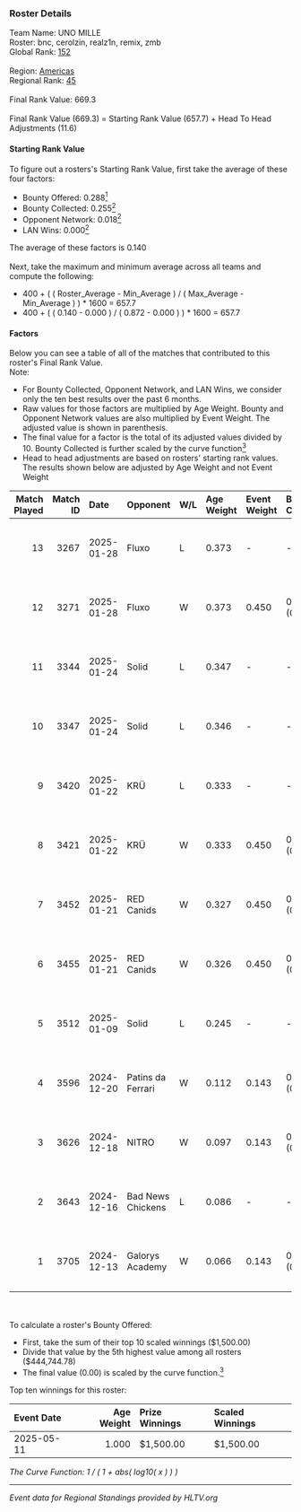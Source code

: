 ### Roster Details<br />
Team Name: UNO MILLE<br />
Roster: bnc, cerolzin, realz1n, remix, zmb<br />
Global Rank: [152](../../standings_global_2025_06_02.md)<br />
<br />
Region: [Americas]( ../../standings_americas_2025_06_02.md)<br />
Regional Rank: [45]( ../../standings_americas_2025_06_02.md)<br />
<br />
Final Rank Value:  669.3<br />
<br />
Final Rank Value (669.3) = Starting Rank Value (657.7) + Head To Head Adjustments (11.6)<br />

#### Starting Rank Value<br />
To figure out a rosters's Starting Rank Value, first take the average of these four factors:<br />
- Bounty Offered: 0.288[<sup>1</sup>](#table2)
- Bounty Collected: 0.255[<sup>2</sup>](#table1)
- Opponent Network: 0.018[<sup>2</sup>](#table1)
- LAN Wins: 0.000[<sup>2</sup>](#table1)

The average of these factors is 0.140<br />
<br />
Next, take the maximum and minimum average across all teams and compute the following:<br />
- 400 + ( ( Roster_Average - Min_Average ) / ( Max_Average - Min_Average ) ) * 1600 = 657.7
- 400 + ( ( 0.140 - 0.000 ) / ( 0.872 - 0.000 ) ) * 1600 = 657.7


#### Factors<br />
Below you can see a table of all of the matches that contributed to this roster's Final Rank Value.<br />
Note:<br />

- For Bounty Collected, Opponent Network, and LAN Wins, we consider only the ten best results over the past 6 months.
- Raw values for those factors are multiplied by Age Weight. Bounty and Opponent Network values are also multiplied by Event Weight. The adjusted value is shown in parenthesis.
- The final value for a factor is the total of its adjusted values divided by 10. Bounty Collected is further scaled by the curve function[<sup>3</sup>](#curveFunction)
- Head to head adjustments are based on rosters' starting rank values. The results shown below are adjusted by Age Weight and not Event Weight
<span id="table1"></span><br />


| Match Played | Match ID | Date       | Opponent          | W/L | Age Weight | Event Weight | Bounty Collected | Opponent Network | LAN Wins  | H2H Adj. | Roster                             |
| -: | -: | :- | :- | :- | :- | :- | :- | :- | :- | -: | :- |
|           13 |     3267 | 2025-01-28 | Fluxo             | L   | 0.373      | -            | -                | -                | -         |    -2.67 | bnc, cerolzin, realz1n, remix, zmb |
|           12 |     3271 | 2025-01-28 | Fluxo             | W   | 0.373      | 0.450        | 0.061 (0.010)    | 0.600 (0.101)    | 0 (0.000) |     9.24 | bnc, cerolzin, realz1n, remix, zmb |
|           11 |     3344 | 2025-01-24 | Solid             | L   | 0.347      | -            | -                | -                | -         |    -3.01 | bnc, cerolzin, realz1n, remix, zmb |
|           10 |     3347 | 2025-01-24 | Solid             | L   | 0.346      | -            | -                | -                | -         |    -3.09 | bnc, cerolzin, realz1n, remix, zmb |
|            9 |     3420 | 2025-01-22 | KRÜ               | L   | 0.333      | -            | -                | -                | -         |    -4.87 | bnc, cerolzin, realz1n, remix, zmb |
|            8 |     3421 | 2025-01-22 | KRÜ               | W   | 0.333      | 0.450        | 0.003 (0.001)    | 0.294 (0.044)    | 0 (0.000) |     5.73 | bnc, cerolzin, realz1n, remix, zmb |
|            7 |     3452 | 2025-01-21 | RED Canids        | W   | 0.327      | 0.450        | 0.004 (0.001)    | 0.133 (0.020)    | 0 (0.000) |     5.86 | bnc, cerolzin, realz1n, remix, zmb |
|            6 |     3455 | 2025-01-21 | RED Canids        | W   | 0.326      | 0.450        | 0.004 (0.001)    | 0.133 (0.019)    | 0 (0.000) |     6.02 | bnc, cerolzin, realz1n, remix, zmb |
|            5 |     3512 | 2025-01-09 | Solid             | L   | 0.245      | -            | -                | -                | -         |    -1.94 | bnc, max, realz1n, remix, zmb      |
|            4 |     3596 | 2024-12-20 | Patins da Ferrari | W   | 0.112      | 0.143        | 0.000 (0.000)    | 0.012 (0.000)    | 0 (0.000) |     0.93 | lukiz, max, realz1n, remix, zmb    |
|            3 |     3626 | 2024-12-18 | NITRO             | W   | 0.097      | 0.143        | 0.000 (0.000)    | 0.044 (0.001)    | 0 (0.000) |     0.86 | lukiz, max, realz1n, remix, zmb    |
|            2 |     3643 | 2024-12-16 | Bad News Chickens | L   | 0.086      | -            | -                | -                | -         |    -1.97 | lukiz, max, realz1n, remix, zmb    |
|            1 |     3705 | 2024-12-13 | Galorys Academy   | W   | 0.066      | 0.143        | 0.000 (0.000)    | 0.004 (0.000)    | 0 (0.000) |     0.54 | lukiz, max, realz1n, remix, zmb    |

<br />
<span id="table2"></span><br />
To calculate a roster's Bounty Offered:<br />

- First, take the sum of their top 10 scaled winnings ($1,500.00)
- Divide that value by the 5th highest value among all rosters ($444,744.78)
- The final value (0.00) is scaled by the curve function.[<sup>3</sup>](#curveFunction)

Top ten winnings for this roster:<br />

| Event Date | Age Weight | Prize Winnings | Scaled Winnings |
| :- | -: | :- | :- |
| 2025-05-11 |      1.000 | $1,500.00      | $1,500.00       |


<span id="curveFunction"></span>_The Curve Function: 1 / ( 1 + abs( log10( x ) ) )_<br />

---
_Event data for Regional Standings provided by HLTV.org_<br />
